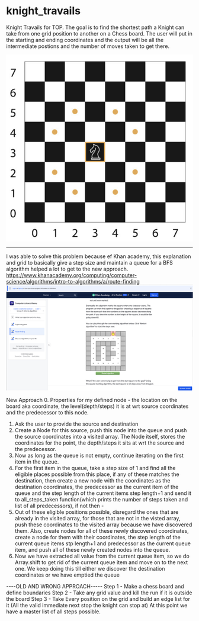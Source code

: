 # knight_travails
Knight Travails for TOP.
The goal is to find the shortest path a Knight can take from one grid position to another on a Chess board. 
The user will put in the starting and ending coordinates and the output will be all the intermediate postions and the number of moves taken to get there. 

![alt text](image.png)

-------------------

I was able to solve this problem because ef Khan academy, this explanation and grid to basically give a step size and maintain a queue for a BFS algorithm helped a lot to get to the new approach. https://www.khanacademy.org/computing/computer-science/algorithms/intro-to-algorithms/a/route-finding
![alt text](image-1.png)

New Approach 
0. Properties for my defined node - the location on the board aka coordinate, the level(depth/steps) it is at wrt source coordinates and the predecessor to this node. 
1. Ask the user to provide the source and destination
2. Create a Node for this source, push this node into the queue and push the source coordinates into a visited array. The Node itself, stores the coordinates for the point, the depth/steps it sits at wrt the source and the predecessor.
3. Now as long as the queue is not empty, continue iterating on the first item in the queue.
4. For the first item in the queue, take a step size of 1 and find all the eligible places possible from this place, if any of these matches the destination, then create a new node with the coordinates as the destination coordinates, the predecessor as the current item of the queue and the step length of the current items step length+1 and send it to all_steps_taken function(which prints the number of steps taken and list of all predecessors), if not then - 
5. Out of these eligible positions possible, disregard the ones that are already in the visited array, for those that are not in the visted array, push these coordinates to the visited array because we have discovered them. Also, create nodes for all of these newly discovered coordinates, create a node for them with their coordinates, the step length of the current queue items stp length+1 and predecessor as the current queue item, and push all of these newly created nodes into the queue.
6. Now we have extracted all value from the current queue item, so we do Array.shift to get rid of the current queue item and move on to the next one. We keep doing this till either we discover the destination coordinates or we have emptied the queue



----OLD AND WRONG APPROACH-----
Step 1 - Make a chess board and define boundaries
Step 2 - Take any grid value and kill the run if it is outside the board
Step 3 - Take Every position on the grid and build an edge list for it (All the valid immediate next stop the knight can stop at)
At this point we have a master list of all steps possible. 
